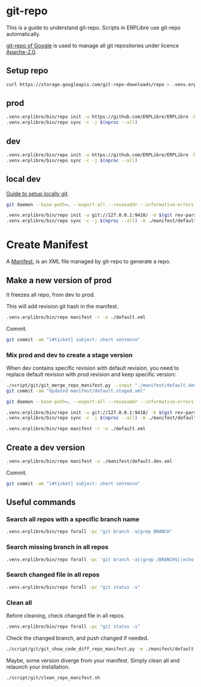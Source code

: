 # git-repo

This is a guide to understand git-repo. Scripts in ERPLibre use git-repo automatically.

[git-repo of Google](https://code.google.com/archive/p/git-repo) is used to manage all git repositories under
licence [Apache-2.0](https://www.apache.org/licenses/LICENSE-2.0.html).

## Setup repo

```bash
curl https://storage.googleapis.com/git-repo-downloads/repo > .venv.erplibre/bin/repo
```

## prod

```bash
.venv.erplibre/bin/repo init -u https://github.com/ERPLibre/ERPLibre -b master
.venv.erplibre/bin/repo sync -c -j $(nproc --all)
```

## dev

```bash
.venv.erplibre/bin/repo init -u https://github.com/ERPLibre/ERPLibre -b 12.0_repo -m ./manifest/default.dev.xml
.venv.erplibre/bin/repo sync -c -j $(nproc --all)
```

## local dev

[Guide to setup locally git](https://railsware.com/blog/taming-the-git-daemon-to-quickly-share-git-repository/).

```bash
git daemon --base-path=. --export-all --reuseaddr --informative-errors --verbose &

.venv.erplibre/bin/repo init -u git://127.0.0.1:9418/ -b $(git rev-parse --abbrev-ref HEAD) -m ./manifest/default.dev.xml
.venv.erplibre/bin/repo sync -c -j $(nproc --all) -m ./manifest/default.dev.xml
```

# Create Manifest

A [Manifest](https://gerrit.googlesource.com/git-repo/+/master/docs/manifest-format.md), is an XML file managed by
git-repo to generate a repo.

## Make a new version of prod

It freezes all repo, from dev to prod.

This will add revision git hash in the manifest.

```bash
.venv.erplibre/bin/repo manifest -r -o ./default.xml
```

Commit.

```bash
git commit -am "[#ticket] subject: short sentence"
```

### Mix prod and dev to create a stage version

When dev contains specific revision with default revision, you need to replace default revision with prod revision and
keep specific version:

```bash
./script/git/git_merge_repo_manifest.py --input "./manifest/default.dev.xml;./default.xml" --output ./manifest/default.staged.xml
git commit -am "Updated manifest/default.staged.xml"

git daemon --base-path=. --export-all --reuseaddr --informative-errors --verbose &

.venv.erplibre/bin/repo init -u git://127.0.0.1:9418/ -b $(git rev-parse --abbrev-ref HEAD) -m ./manifest/default.staged.xml
.venv.erplibre/bin/repo sync -c -j $(nproc --all) -m ./manifest/default.staged.xml

.venv.erplibre/bin/repo manifest -r -o ./default.xml
```

## Create a dev version

```bash
.venv.erplibre/bin/repo manifest -o ./manifest/default.dev.xml
```

Commit.

```bash
git commit -am "[#ticket] subject: short sentence"
```

## Useful commands

### Search all repos with a specific branch name

```bash
.venv.erplibre/bin/repo forall -pc "git branch -a|grep BRANCH"
```

### Search missing branch in all repos

```bash
.venv.erplibre/bin/repo forall -pc 'git branch -a|(grep /BRANCH$||echo "no match")|grep "no match"'
```

### Search changed file in all repos

```bash
.venv.erplibre/bin/repo forall -pc "git status -s"
```

### Clean all

Before cleaning, check changed file in all repos.

```bash
.venv.erplibre/bin/repo forall -pc "git status -s"
```

Check the changed branch, and push changed if needed.

```bash
./script/git/git_show_code_diff_repo_manifest.py -m ./manifest/default.dev.xml
```

Maybe, some version diverge from your manifest. Simply clean all and relaunch your installation.

```bash
./script/git/clean_repo_manifest.sh
```
